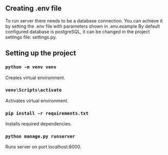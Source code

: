 ## Creating .env file

To run server there needs to be a database connection.
You can achieve it by setting the .env file with parameters shown in .env.example
By default configured database is postgreSQL, it can be changed in the project settings file: settings.py.

## Setting up the project

### `python -m venv venv`

Creates virtual environment.

### `venv\Scripts\activate`

Activates virtual environment.

### `pip install -r requirements.txt`

Installs required dependencies.

### `python manage.py runserver`

Runs server on port localhost:8000.

